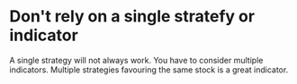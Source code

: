 # Don't rely on a single stratefy or indicator

A single strategy will not always work. You have to consider multiple indicators. Multiple strategies favouring the same stock is a great indicator.
